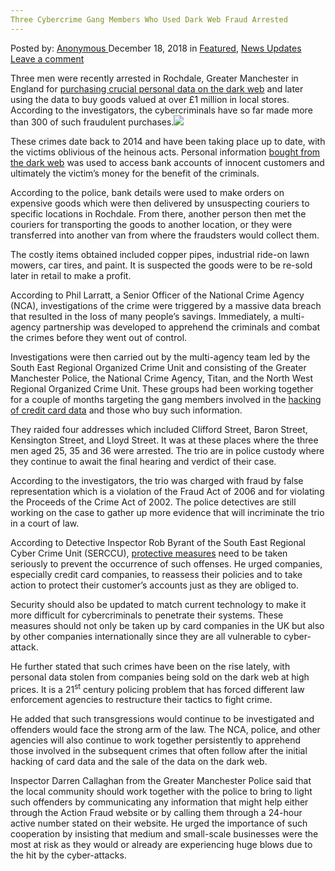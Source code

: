 ```yaml
---
Three Cybercrime Gang Members Who Used Dark Web Fraud Arrested
---
```

<article class="post-listing post-27605 post type-post status-publish format-standard has-post-thumbnail hentry category-deepdot-news category-news-updates tag-arrested tag-cybercrime tag-dark tag-fraud tag-gang tag-members tag-web">
<div class="post-inner">
<p class="post-meta">
<span>Posted by: <a href="https://www.deepdotweb.com/author/anony/" title="">Anonymous </a></span>
<span>December 18, 2018</span>
<span>in <a href="https://www.deepdotweb.com/category/deepdot-news/" rel="category tag">Featured</a>, <a href="https://www.deepdotweb.com/category/news-updates/" rel="category tag">News Updates</a></span>
<span><a href="https://www.deepdotweb.com/2018/12/18/three-cybercrime-gang-members-who-used-dark-web-fraud-arrested/#respond">Leave a comment</a></span>
</p>
<div class="clear"></div>
<div class="entry">
<p>Three men were recently arrested in Rochdale, Greater Manchester in England for <a href="https://www.manchestereveningnews.co.uk/news/greater-manchester-news/rochdale-police-dark-web-fraud-15480616">purchasing crucial personal data on the dark web</a> and later using the data to buy goods valued at over £1 million in local stores. According to the investigators, the cybercriminals have so far made more than 300 of such fraudulent purchases.<img class="wp-image-27608 aligncenter" src="https://www.deepdotweb.com/wp-content/uploads/2018/12/word-image-24.jpeg" srcset="https://www.deepdotweb.com/wp-content/uploads/2018/12/word-image-24.jpeg 660w, https://www.deepdotweb.com/wp-content/uploads/2018/12/word-image-24-300x150.jpeg 300w" sizes="(max-width: 660px) 100vw, 660px" /></p>
<p>These crimes date back to 2014 and have been taking place up to date, with the victims oblivious of the heinous acts. Personal information <a href="https://www.deepdotweb.com/2018/12/02/the-us-seeks-to-have-two-members-of-moneymafia-dark-web-gang-extradited/">bought from the dark web</a> was used to access bank accounts of innocent customers and ultimately the victim’s money for the benefit of the criminals.</p>
<p>According to the police, bank details were used to make orders on expensive goods which were then delivered by unsuspecting couriers to specific locations in Rochdale. From there, another person then met the couriers for transporting the goods to another location, or they were transferred into another van from where the fraudsters would collect them.</p>
<p>The costly items obtained included copper pipes, industrial ride-on lawn mowers, car tires, and paint. It is suspected the goods were to be re-sold later in retail to make a profit.</p>
<p>According to Phil Larratt, a Senior Officer of the National Crime Agency (NCA), investigations of the crime were triggered by a massive data breach that resulted in the loss of many people’s savings. Immediately, a multi-agency partnership was developed to apprehend the criminals and combat the crimes before they went out of control.</p>
<p>Investigations were then carried out by the multi-agency team led by the South East Regional Organized Crime Unit and consisting of the Greater Manchester Police, the National Crime Agency, Titan, and the North West Regional Organized Crime Unit. These groups had been working together for a couple of months targeting the gang members involved in the <a href="https://www.deepdotweb.com/2018/11/09/analysis-of-chinese-and-russian-hacking-communities/">hacking of credit card data</a> and those who buy such information.</p>
<p>They raided four addresses which included Clifford Street, Baron Street, Kensington Street, and Lloyd Street. It was at these places where the three men aged 25, 35 and 36 were arrested. The trio are in police custody where they continue to await the final hearing and verdict of their case.</p>
<p>According to the investigators, the trio was charged with fraud by false representation which is a violation of the Fraud Act of 2006 and for violating the Proceeds of the Crime Act of 2002. The police detectives are still working on the case to gather up more evidence that will incriminate the trio in a court of law.</p>
<p>According to Detective Inspector Rob Byrant of the South East Regional Cyber Crime Unit (SERCCU), <a href="https://www.deepdotweb.com/2015/07/03/beware-of-phishing-scams-on-clearnet-sites-darknetmarkets-org/">protective measures</a> need to be taken seriously to prevent the occurrence of such offenses. He urged companies, especially credit card companies, to reassess their policies and to take action to protect their customer’s accounts just as they are obliged to.</p>
<p>Security should also be updated to match current technology to make it more difficult for cybercriminals to penetrate their systems. These measures should not only be taken up by card companies in the UK but also by other companies internationally since they are all vulnerable to cyber-attack.</p>
<p>He further stated that such crimes have been on the rise lately, with personal data stolen from companies being sold on the dark web at high prices. It is a 21<sup>st</sup> century policing problem that has forced different law enforcement agencies to restructure their tactics to fight crime.</p>
<p>He added that such transgressions would continue to be investigated and offenders would face the strong arm of the law. The NCA, police, and other agencies will also continue to work together persistently to apprehend those involved in the subsequent crimes that often follow after the initial hacking of card data and the sale of the data on the dark web.</p>
<p>Inspector Darren Callaghan from the Greater Manchester Police said that the local community should work together with the police to bring to light such offenders by communicating any information that might help either through the Action Fraud website or by calling them through a 24-hour active number stated on their website. He urged the importance of such cooperation by insisting that medium and small-scale businesses were the most at risk as they would or already are experiencing huge blows due to the hit by the cyber-attacks.</p>
</div>
<span style="display:none"><a href="https://www.deepdotweb.com/tag/arrested/" rel="tag">arrested</a> <a href="https://www.deepdotweb.com/tag/cybercrime/" rel="tag">cybercrime</a> <a href="https://www.deepdotweb.com/tag/dark/" rel="tag">dark</a> <a href="https://www.deepdotweb.com/tag/fraud/" rel="tag">fraud</a> <a href="https://www.deepdotweb.com/tag/gang/" rel="tag">gang</a> <a href="https://www.deepdotweb.com/tag/members/" rel="tag">members</a> <a href="https://www.deepdotweb.com/tag/web/" rel="tag">web</a></span> <span style="display:none" class="updated">2018-12-18</span>
<div style="display:none" class="vcard author" itemprop="author" itemscope itemtype="http://schema.org/Person"><strong class="fn" itemprop="name"><a href="https://www.deepdotweb.com/author/anony/" title="Posts by Anonymous" rel="author">Anonymous</a></strong></div>
</div>
</article>

